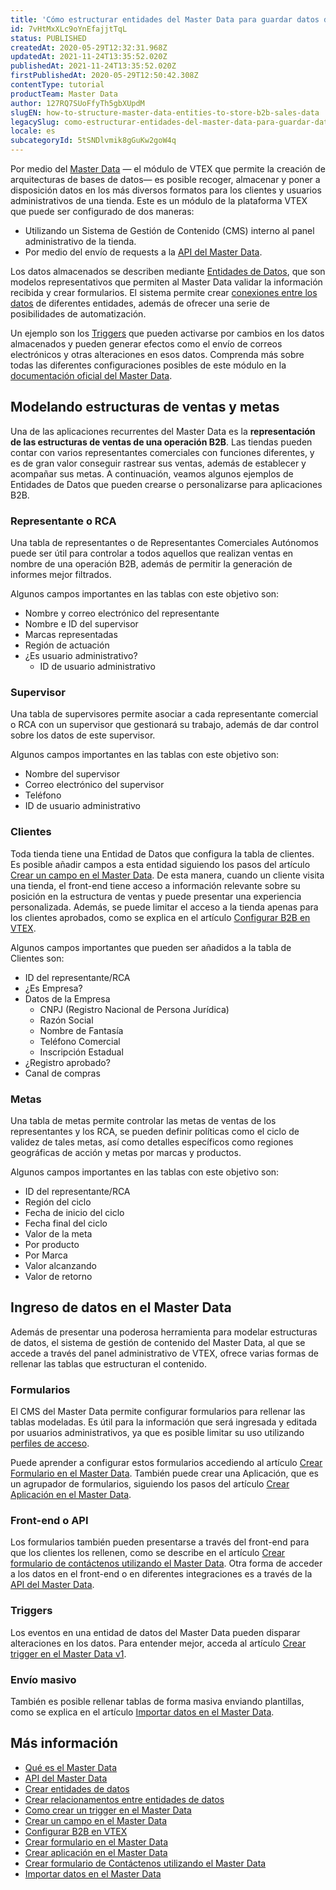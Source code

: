 ```yaml
---
title: 'Cómo estructurar entidades del Master Data para guardar datos de ventas B2B'
id: 7vHtMxXLc9oYnEfajjtTqL
status: PUBLISHED
createdAt: 2020-05-29T12:32:31.968Z
updatedAt: 2021-11-24T13:35:52.020Z
publishedAt: 2021-11-24T13:35:52.020Z
firstPublishedAt: 2020-05-29T12:50:42.308Z
contentType: tutorial
productTeam: Master Data
author: 127RQ7SUoFfyTh5gbXUpdM
slugEN: how-to-structure-master-data-entities-to-store-b2b-sales-data
legacySlug: como-estructurar-entidades-del-master-data-para-guardar-datos-de-ventas-b2b
locale: es
subcategoryId: 5tSNDlvmik8gGuKw2goW4q
---
```


Por medio del [Master Data](/es/tutorial/what-is-master-data--4otjBnR27u4WUIciQsmkAw) — el módulo de VTEX que permite la creación de arquitecturas de bases de datos— es posible recoger, almacenar y poner a disposición datos en los más diversos formatos para los clientes y usuarios administrativos de una tienda. Este es un módulo de la plataforma VTEX que puede ser configurado de dos maneras:
- Utilizando un Sistema de Gestión de Contenido (CMS) interno al panel administrativo de la tienda.
- Por medio del envío de requests a la [API del Master Data](https://developers.vtex.com/reference/master-data-api-v2-overview).

Los datos almacenados se describen mediante [Entidades de Datos](/es/tutorial/creating-data-entities--tutorials_1265), que son modelos representativos que permiten al Master Data validar la información recibida y crear formularios. El sistema permite crear [conexiones entre los datos](/es/tutorial/creating-relationships-between-data-entities--6TdIa6Q2IgWYUu2wsYIG48) de diferentes entidades, además de ofrecer una serie de posibilidades de automatización. 

Un ejemplo son los [Triggers](/es/tutorial/criando-trigger-no-master-data--tutorials_1270) que pueden activarse por cambios en los datos almacenados y pueden generar efectos como el envío de correos electrónicos y otras alteraciones en esos datos. Comprenda más sobre todas las diferentes configuraciones posibles de este módulo en la [documentación oficial del Master Data](/es/subcategory/configuracoes-de-master-data--5tSNDlvmik8gGuKw2goW4q).

## Modelando estructuras de ventas y metas

Una de las aplicaciones recurrentes del Master Data es la __representación de las estructuras de ventas de una operación B2B__. Las tiendas pueden contar con varios representantes comerciales con funciones diferentes, y es de gran valor conseguir rastrear sus ventas, además de establecer y acompañar sus metas. A continuación, veamos algunos ejemplos de Entidades de Datos que pueden crearse o personalizarse para aplicaciones B2B.

### Representante o RCA

Una tabla de representantes o de Representantes Comerciales Autónomos puede ser útil para controlar a todos aquellos que realizan ventas en nombre de una operación B2B, además de permitir la generación de informes mejor filtrados.

Algunos campos importantes en las tablas con este objetivo son:
- Nombre y correo electrónico del representante
- Nombre e ID del supervisor
- Marcas representadas
- Región de actuación
- ¿Es usuario administrativo?
  - ID de usuario administrativo

### Supervisor

Una tabla de supervisores permite asociar a cada representante comercial o RCA con un supervisor que gestionará su trabajo, además de dar control sobre los datos de este supervisor.

Algunos campos importantes en las tablas con este objetivo son:
- Nombre del supervisor
- Correo electrónico del supervisor
- Teléfono
- ID de usuario administrativo

### Clientes

Toda tienda tiene una Entidad de Datos que configura la tabla de clientes. Es posible añadir campos a esta entidad siguiendo los pasos del artículo [Crear un campo en el Master Data](/es/tutorial/how-can-i-create-field-in-master-data--frequentlyAskedQuestions_1829). De esta manera, cuando un cliente visita una tienda, el front-end tiene acceso a información relevante sobre su posición en la estructura de ventas y puede presentar una experiencia personalizada. Además, se puede limitar el acceso a la tienda apenas para los clientes aprobados, como se explica en el artículo [Configurar B2B en VTEX](/es/tutorial/configurando-b2b-na-vtex).

Algunos campos importantes que pueden ser añadidos a la tabla de Clientes son:
- ID del representante/RCA
- ¿Es Empresa?
- Datos de la Empresa
  - CNPJ (Registro Nacional de Persona Jurídica) 
  - Razón Social
  - Nombre de Fantasía
  - Teléfono Comercial
  - Inscripción Estadual
- ¿Registro aprobado?
- Canal de compras

### Metas

Una tabla de metas permite controlar las metas de ventas de los representantes y los RCA, se pueden definir políticas como el ciclo de validez de tales metas, así como detalles específicos como regiones geográficas de acción y metas por marcas y productos. 

Algunos campos importantes en las tablas con este objetivo son:
- ID del representante/RCA
- Región del ciclo
- Fecha de inicio del ciclo
- Fecha final del ciclo
 - Valor de la meta
  - Por producto
  - Por Marca
- Valor alcanzando 
- Valor de retorno

## Ingreso de datos en el Master Data

Además de presentar una poderosa herramienta para modelar estructuras de datos, el sistema de gestión de contenido del Master Data, al que se accede a través del panel administrativo de VTEX, ofrece varias formas de rellenar las tablas que estructuran el contenido.

### Formularios

El CMS del Master Data permite configurar formularios para rellenar las tablas modeladas. Es útil para la información que será ingresada y editada por usuarios administrativos, ya que es posible limitar su uso utilizando [perfiles de acceso](/es/tutorial/perfis-de-acesso--7HKK5Uau2H6wxE1rH5oRbc). 

Puede aprender a configurar estos formularios accediendo al artículo [Crear Formulario en el Master Data](/es/tutorial/creating-form-in-master-data--tutorials_1047). También puede crear una Aplicación, que es un agrupador de formularios, siguiendo los pasos del artículo [Crear Aplicación en el Master Data](/es/tutorial/creating-an-application-in-master-data--tutorials_1115).

### Front-end o API

Los formularios también pueden presentarse a través del front-end para que los clientes los rellenen, como se describe en el artículo [Crear formulario de contáctenos utilizando el Master Data](/es/tutorial/criar-formulario-de-fale-conosco-usando-master-data--frequentlyAskedQuestions_614). Otra forma de acceder a los datos en el front-end o en diferentes integraciones es a través de la [API del Master Data](https://developers.vtex.com/reference/master-data-api-v1-overview).

### Triggers

Los eventos en una entidad de datos del Master Data pueden disparar alteraciones en los datos. Para entender mejor, acceda al artículo [Crear trigger en el Master Data v1](/es/tutorial/criando-trigger-no-master-data--tutorials_1270).

### Envío masivo 

También es posible rellenar tablas de forma masiva enviando plantillas, como se explica en el artículo [Importar datos en el Master Data](/es/tutorial/importing-data-into-master-data--tutorials_1135).

## Más información

- [Qué es el Master Data](/es/tutorial/what-is-master-data--4otjBnR27u4WUIciQsmkAw)
- [API del Master Data](https://developers.vtex.com/reference/master-data-api-v2-overview)
- [Crear entidades de datos](/es/tutorial/creating-data-entities--tutorials_1265)
- [Crear relacionamentos entre entidades de datos](/es/tutorial/creating-relationships-between-data-entities--6TdIa6Q2IgWYUu2wsYIG48)
- [Como crear un trigger en el Master Data](/es/tutorial/criando-trigger-no-master-data--tutorials_1270)
- [Crear un campo en el Master Data](/es/tutorial/how-can-i-create-field-in-master-data--frequentlyAskedQuestions_1829)
- [Configurar B2B en VTEX](/es/tutorial/configurando-b2b-na-vtex)
- [Crear formulario en el Master Data](/es/tutorial/creating-form-in-master-data--tutorials_1047)
- [Crear aplicación en el Master Data](/es/tutorial/creating-an-application-in-master-data--tutorials_1115)
- [Crear formulario de Contáctenos utilizando el Master Data](/es/tutorial/criar-formulario-de-fale-conosco-usando-master-data--frequentlyAskedQuestions_614)
- [Importar datos en el Master Data](/es/tutorial/importing-data-into-master-data--tutorials_1135)
